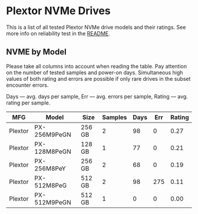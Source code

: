 Plextor NVMe Drives
===================

This is a list of all tested Plextor NVMe drive models and their ratings. See more
info on reliability test in the [README](https://github.com/linuxhw/SMART).

NVME by Model
------------

Please take all columns into account when reading the table. Pay attention on the
number of tested samples and power-on days. Simultaneous high values of both rating
and errors are possible if only rare drives in the subset encounter errors.

Days   — avg. days per sample,
Err    — avg. errors per sample,
Rating — avg. rating per sample.

| MFG       | Model              | Size   | Samples | Days  | Err   | Rating |
|-----------|--------------------|--------|---------|-------|-------|--------|
| Plextor   | PX-256M9PeGN       | 256 GB | 2       | 98    | 0     | 0.27   |
| Plextor   | PX-128M8PeGN       | 128 GB | 1       | 77    | 0     | 0.21   |
| Plextor   | PX-256M8PeY        | 256 GB | 2       | 68    | 0     | 0.19   |
| Plextor   | PX-512M8PeG        | 512 GB | 2       | 98    | 275   | 0.11   |
| Plextor   | PX-512M9PeGN       | 512 GB | 1       | 0     | 0     | 0.00   |
